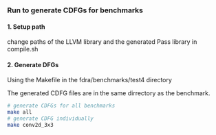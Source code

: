 ### Run to generate CDFGs for benchmarks

#### 1. Setup path

change paths of the LLVM library and the generated Pass library in compile.sh


#### 2. Generate DFGs

Using the Makefile in the fdra/benchmarks/test4 directory

The generated CDFG files are in the same dirrectory as the benchmark.

```sh
# generate CDFGs for all benchmarks
make all
# generate CDFG individually
make conv2d_3x3
```
